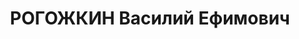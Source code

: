 ---
title: РОГОЖКИН Василий Ефимович
description: "Род. в 1912, Рогачевский р-н, м. Шиловичи, белорус, обр.: начальное,\
  \ член/канд. в члены ВКП(б). Проживал: Витебская обл., Витебский р-н, Витебск, ул.\
  \ Правды, 22. Секретарь, Витебск.горком комсомола \n  Обв. по ст. 69, 70, 76 УК\
  \ БССР - член к/р орг-ции. Приговор: ВК ВС СССР, 24.11.1937 – ВМН. Расстрелян 24.11.1937,\
  \ Минск. \n  Реабилитирован ВК ВС СССР 16.06.1956"
---